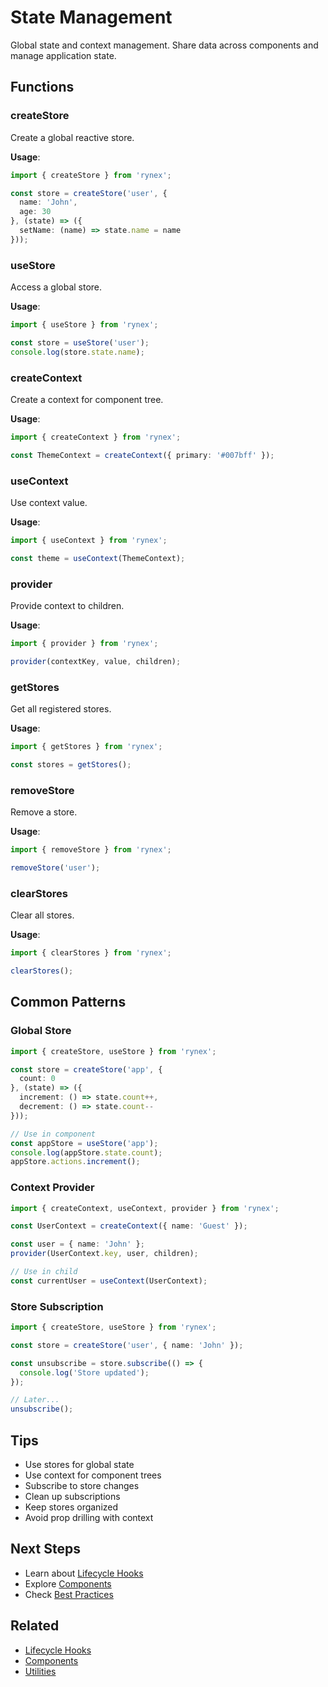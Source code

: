# State Management

Global state and context management. Share data across components and manage application state.

## Functions

### createStore

Create a global reactive store.

**Usage**:
```typescript
import { createStore } from 'rynex';

const store = createStore('user', {
  name: 'John',
  age: 30
}, (state) => ({
  setName: (name) => state.name = name
}));
```

### useStore

Access a global store.

**Usage**:
```typescript
import { useStore } from 'rynex';

const store = useStore('user');
console.log(store.state.name);
```

### createContext

Create a context for component tree.

**Usage**:
```typescript
import { createContext } from 'rynex';

const ThemeContext = createContext({ primary: '#007bff' });
```

### useContext

Use context value.

**Usage**:
```typescript
import { useContext } from 'rynex';

const theme = useContext(ThemeContext);
```

### provider

Provide context to children.

**Usage**:
```typescript
import { provider } from 'rynex';

provider(contextKey, value, children);
```

### getStores

Get all registered stores.

**Usage**:
```typescript
import { getStores } from 'rynex';

const stores = getStores();
```

### removeStore

Remove a store.

**Usage**:
```typescript
import { removeStore } from 'rynex';

removeStore('user');
```

### clearStores

Clear all stores.

**Usage**:
```typescript
import { clearStores } from 'rynex';

clearStores();
```

## Common Patterns

### Global Store

```typescript
import { createStore, useStore } from 'rynex';

const store = createStore('app', {
  count: 0
}, (state) => ({
  increment: () => state.count++,
  decrement: () => state.count--
}));

// Use in component
const appStore = useStore('app');
console.log(appStore.state.count);
appStore.actions.increment();
```

### Context Provider

```typescript
import { createContext, useContext, provider } from 'rynex';

const UserContext = createContext({ name: 'Guest' });

const user = { name: 'John' };
provider(UserContext.key, user, children);

// Use in child
const currentUser = useContext(UserContext);
```

### Store Subscription

```typescript
import { createStore, useStore } from 'rynex';

const store = createStore('user', { name: 'John' });

const unsubscribe = store.subscribe(() => {
  console.log('Store updated');
});

// Later...
unsubscribe();
```

## Tips

- Use stores for global state
- Use context for component trees
- Subscribe to store changes
- Clean up subscriptions
- Keep stores organized
- Avoid prop drilling with context

## Next Steps

- Learn about [Lifecycle Hooks](./lifecycle.md)
- Explore [Components](./components.md)
- Check [Best Practices](../best-practices.md)

## Related

- [Lifecycle Hooks](./lifecycle.md)
- [Components](./components.md)
- [Utilities](./utilities.md)
